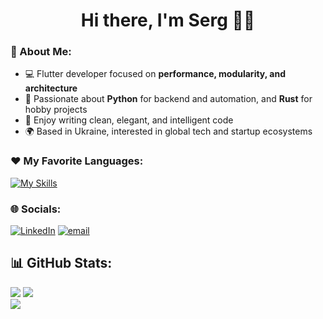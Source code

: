 <h1 align="center"> Hi there, I'm Serg 👋🏻 </h1>

### 💫 About Me:
- 💻 Flutter developer focused on **performance, modularity, and architecture**<br>
- 🧠 Passionate about **Python** for backend and automation, and **Rust** for hobby projects<br>
- 🧪 Enjoy writing clean, elegant, and intelligent code<br>
- 🌍 Based in Ukraine, interested in global tech and startup ecosystems

### ❤️ My Favorite Languages:

[![My Skills](https://skillicons.dev/icons?i=dart,python,rust)](https://skillicons.dev)

### 🌐 Socials:
[![LinkedIn](https://img.shields.io/badge/LinkedIn-%230077B5.svg?logo=linkedin&logoColor=white)](https://linkedin.com/in/https://www.linkedin.com/in/serhii-chebanenko-1713a7114/) [![email](https://img.shields.io/badge/Email-D14836?logo=gmail&logoColor=white)](mailto:serhiichebanenko@yahoo.com) 

## 📊 GitHub Stats:
![](https://github-readme-stats.vercel.app/api?username=4e6anenk0&theme=rose_pine&hide_border=true&include_all_commits=false&count_private=false)
![](https://nirzak-streak-stats.vercel.app/?user=4e6anenk0&theme=rose_pine&hide_border=true)<br/>
![](https://github-readme-stats.vercel.app/api/top-langs/?username=4e6anenk0&theme=rose_pine&hide_border=true&include_all_commits=false&count_private=false)

<!-- Proudly created with GPRM ( https://gprm.itsvg.in ) -->
